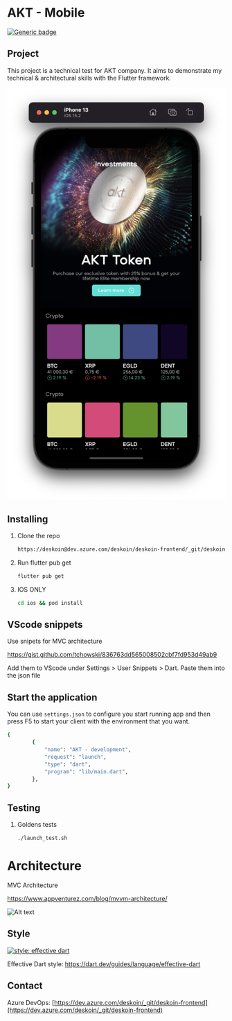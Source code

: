 # AKT - Mobile

[![Generic badge](https://img.shields.io/badge/Team-Mobile-Green.svg)]()

## Project

This project is a technical test for AKT company.
It aims to demonstrate my technical & architectural skills with the Flutter framework.

![alt text](./home_akt.png "Home page")

## Installing

1. Clone the repo

   ```sh
   https://deskoin@dev.azure.com/deskoin/deskoin-frontend/_git/deskoin-frontend
   ```

1. Run flutter pub get

   ```sh
   flutter pub get
   ```

1. IOS ONLY

   ```sh
   cd ios && pod install
   ```

## VScode snippets
Use snipets for MVC architecture

https://gist.github.com/tchowski/836763dd565008502cbf7fd953d49ab9

Add them to VScode under Settings > User Snippets > Dart. Paste them into the json file


## Start the application

You can use `settings.json` to configure you start running app and then press F5 to start your client with the environment that you want.

```sh
{
        {
            "name": "AKT - development",
            "request": "launch",
            "type": "dart",
            "program": "lib/main.dart",
        },
}
```

## Testing

1. Goldens tests

   ```sh
   ./launch_test.sh
   ```

# Architecture
MVC Architecture

https://www.appventurez.com/blog/mvvm-architecture/

![Alt text](https://www.appventurez.com/blog/wp-content/uploads/2021/03/understanding-of-flutter-mvvm-architecture.jpg "The Clean Architecture")


## Style

[![style: effective dart](https://img.shields.io/badge/style-effective_dart-40c4ff.svg)](https://github.com/tenhobi/effective_dart)

Effective Dart style: https://dart.dev/guides/language/effective-dart

## Contact

Azure DevOps: [https://dev.azure.com/deskoin/_git/deskoin-frontend](https://dev.azure.com/deskoin/_git/deskoin-frontend)
